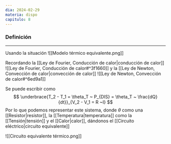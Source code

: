 ```yaml
---
dia: 2024-02-29
materia: dispo
capitulo: 8
---
```

### Definición
---
Usando la situación
![[Modelo térmico equivalente.png]]

Recordando la [[Ley de Fourier, Conducción de calor|conducción de calor]] ![[Ley de Fourier, Conducción de calor#^3f1660]]
y la [[Ley de Newton, Convección de calor|convección de calor]] ![[Ley de Newton, Convección de calor#^6ed9a1]]

Se puede escribir como $$ \underbrace{T_2 - T_1 = \theta_T ~ P_{DIS} = \theta_T ~ \frac{dQ}{dt}}_{V_2 - V_1 = R ~I} $$
Por lo que podemos representar este sistema, donde $\theta$ como una [[Resistor|resistor]], la [[Temperatura|temperatura]] como la [[Tensión|tensión]] y el [[Calor|calor]], dándonos el [[Circuito eléctrico|circuito equivalente]] 

![[Circuito equivalente térmico.png]]